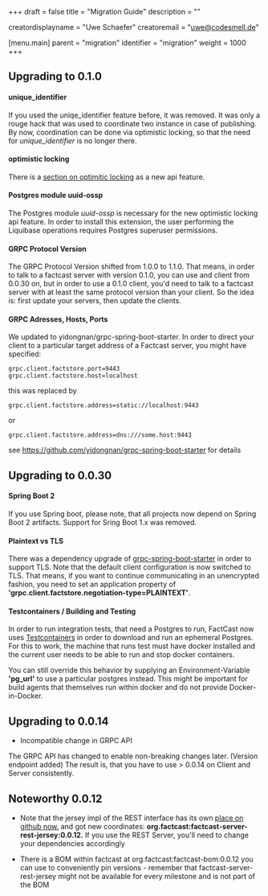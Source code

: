 +++
draft = false
title = "Migration Guide"
description = ""

creatordisplayname = "Uwe Schaefer"
creatoremail = "uwe@codesmell.de"

[menu.main]
parent = "migration"
identifier = "migration"
weight = 1000
+++


## Upgrading to 0.1.0

#### unique_identifier

If you used the uniqe_identifier feature before, it was removed. It was only a rouge hack that was used to coordinate two instance in case of publishing. By now, coordination can be done via optimistic locking, so that the need for *unique_identifier* is no longer there.

#### optimistic locking

There is a [section on optimitic locking](/usage/java/optimistic_locking/) as a new api feature.

#### Postgres module uuid-ossp 

The Postgres module *uuid-ossp* is necessary for the new optimistic locking api feature. In order to install this
extension, the user performing the Liquibase operations requires Postgres superuser permissions. 

#### GRPC Protocol Version

The GRPC Protocol Version shifted from 1.0.0 to 1.1.0. That means, in order to talk to a factcast server with version 0.1.0, you can use and client from 0.0.30 on, but in order to use a 0.1.0 client, you'd need to talk to a factcast server with at least the same protocol version than your client.
So the idea is: first update your servers, then update the clients. 

#### GRPC Adresses, Hosts, Ports

We updated to yidongnan/grpc-spring-boot-starter. In order to direct your client to a particular target address of a Factcast server, you might have specified:

```
grpc.client.factstore.port=9443
grpc.client.factstore.host=localhost
```

this was replaced by

```
grpc.client.factstore.address=static://localhost:9443
```

or

```
grpc.client.factstore.address=dns:///some.host:9443
```

see https://github.com/yidongnan/grpc-spring-boot-starter for details


## Upgrading to 0.0.30

#### Spring Boot 2

If you use Spring boot, please note, that all projects now depend on Spring Boot 2 artifacts. 
Support for Sring Boot 1.x was removed. 

#### Plaintext vs TLS

There was a dependency upgrade of [grpc-spring-boot-starter](https://github.com/yidongnan/grpc-spring-boot-starter) in order to support TLS. Note that the default client configuration is now switched to TLS. That means, if you want to continue communicating in an unencrypted fashion, you need to set an application property of **'grpc.client.factstore.negotiation-type=PLAINTEXT'**. 

#### Testcontainers / Building and Testing

In order to run integration tests, that need a Postgres to run, FactCast now uses [Testcontainers](https://www.testcontainers.org/usage/database_containers.html) in order to download and run an ephemeral Postgres.
For this to work, the machine that runs test must have docker installed and the current user needs to be able to run and stop docker containers.

You can still override this behavior by supplying an Environment-Variable **'pg_url'** to use a particular postgres instead. This might be important for build agents that themselves run within docker and do not provide Docker-in-Docker. 


## Upgrading to 0.0.14

* Incompatible change in GRPC API

The GRPC API has changed to enable non-breaking changes later. (Version endpoint added)
The result is, that you have to use > 0.0.14 on Client and Server consistently.

## Noteworthy 0.0.12

* Note that the jersey impl of the REST interface has its own <a href="https://github.com/Mercateo/factcast-rest-jersey">place on github now.</a> and got new coordinates: **org.factcast:factcast-server-rest-jersey:0.0.12.** If you use the REST Server, you'll need to change your dependencies accordingly

* There is a BOM within factcast at org.factcast:factcast-bom:0.0.12 you can use to conveniently pin versions - remember that factcast-server-rest-jersey might not be available for every milestone and is not part of the BOM








